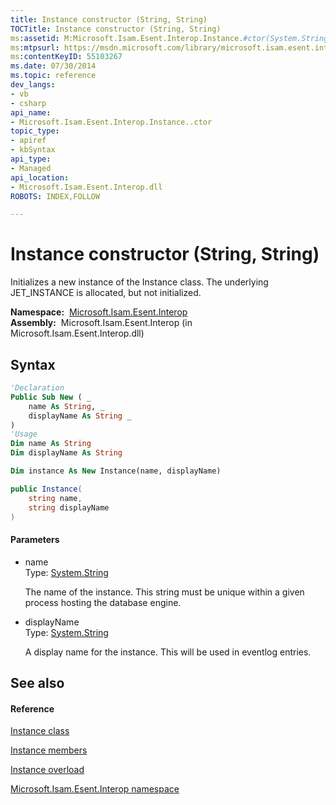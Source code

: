```yaml
---
title: Instance constructor (String, String)
TOCTitle: Instance constructor (String, String)
ms:assetid: M:Microsoft.Isam.Esent.Interop.Instance.#ctor(System.String,System.String)
ms:mtpsurl: https://msdn.microsoft.com/library/microsoft.isam.esent.interop.instance.instance(v=EXCHG.10)
ms:contentKeyID: 55103267
ms.date: 07/30/2014
ms.topic: reference
dev_langs:
- vb
- csharp
api_name: 
- Microsoft.Isam.Esent.Interop.Instance..ctor
topic_type: 
- apiref
- kbSyntax
api_type: 
- Managed
api_location: 
- Microsoft.Isam.Esent.Interop.dll
ROBOTS: INDEX,FOLLOW

---
```


# Instance constructor (String, String)

Initializes a new instance of the Instance class. The underlying JET_INSTANCE is allocated, but not initialized.

**Namespace:**  [Microsoft.Isam.Esent.Interop](./microsoft.isam.esent.interop-namespace.md)  
**Assembly:**  Microsoft.Isam.Esent.Interop (in Microsoft.Isam.Esent.Interop.dll)

## Syntax

``` vb
'Declaration
Public Sub New ( _
    name As String, _
    displayName As String _
)
'Usage
Dim name As String
Dim displayName As String

Dim instance As New Instance(name, displayName)
```

``` csharp
public Instance(
    string name,
    string displayName
)
```

#### Parameters

  - name  
    Type: [System.String](/dotnet/api/system.string)  
    
    The name of the instance. This string must be unique within a given process hosting the database engine.

<!-- end list -->

  - displayName  
    Type: [System.String](/dotnet/api/system.string)  
    
    A display name for the instance. This will be used in eventlog entries.

## See also

#### Reference

[Instance class](./instance-class.md)

[Instance members](./instance-members.md)

[Instance overload](./instance-constructor.md)

[Microsoft.Isam.Esent.Interop namespace](./microsoft.isam.esent.interop-namespace.md)